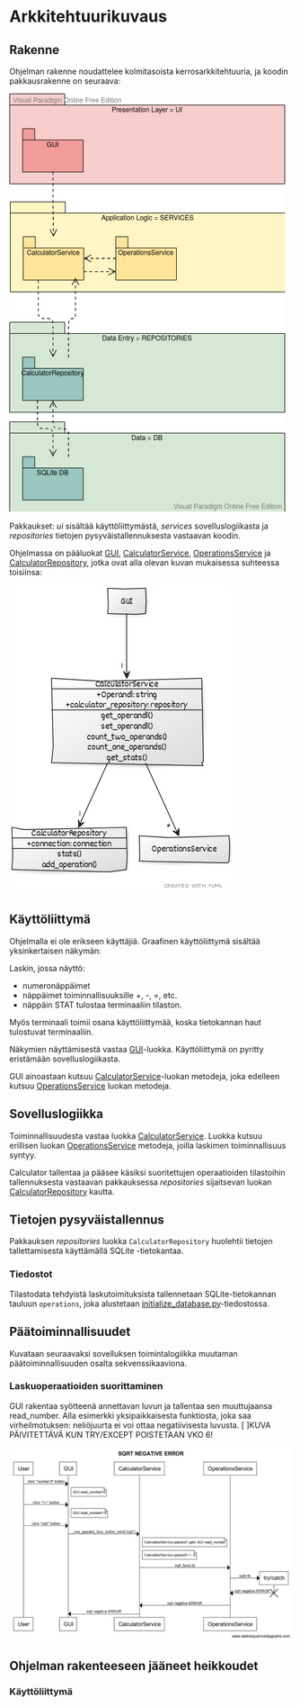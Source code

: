 # Arkkitehtuurikuvaus

## Rakenne

Ohjelman rakenne noudattelee kolmitasoista kerrosarkkitehtuuria, ja koodin pakkausrakenne on seuraava:

![Pakkausrakenne](./kuvat/pakkaus.jpg)

Pakkaukset: _ui_ sisältää käyttöliittymästä, _services_ sovelluslogiikasta ja _repositories_ tietojen pysyväistallennuksesta vastaavan koodin. 

Ohjelmassa on pääluokat [GUI](../src/ui/gui.py), [CalculatorService](../src/services/calculator_service.py), [OperationsService](../src/services/operations_service.py) ja [CalculatorRepository](../src/repositories/calculator_repository.py), jotka ovat alla olevan kuvan mukaisessa 
suhteessa toisiinsa: 

![Luokkakaavio](./kuvat/UML.jpg)

## Käyttöliittymä

Ohjelmalla ei ole erikseen käyttäjiä.
Graafinen käyttöliittymä sisältää yksinkertaisen näkymän:

Laskin, jossa näyttö:
- numeronäppäimet
- näppäimet toiminnallisuuksille +, -, =, etc.
- näppäin STAT tulostaa terminaaliin tilaston.

Myös terminaali toimii osana käyttöliittymää, koska tietokannan haut tulostuvat terminaaliin.


Näkymien näyttämisestä vastaa [GUI](../src/ui/gui.py)-luokka. Käyttöliittymä on pyritty eristämään sovelluslogiikasta. 

GUI ainoastaan kutsuu [CalculatorService](../src/services/calculator_service.py)-luokan metodeja, joka edelleen kutsuu [OperationsService](../src/services/operations_service.py) luokan metodeja.

## Sovelluslogiikka



Toiminnallisuudesta vastaa luokka [CalculatorService](../src/services/calculator_service.py). Luokka kutsuu erillisen luokan [OperationsService](../src/services/operations_service.py)  metodeja, joilla laskimen toiminnallisuus syntyy.



Calculator tallentaa ja pääsee käsiksi suoritettujen operaatioiden tilastoihin tallennuksesta vastaavan pakkauksessa _repositories_ sijaitsevan luokan [CalculatorRepository](../src/repositories/calculator_repository.py) kautta. 


## Tietojen pysyväistallennus

Pakkauksen _repositories_ luokka `CalculatorRepository` huolehtii tietojen tallettamisesta käyttämällä SQLite -tietokantaa. 


### Tiedostot

Tilastodata tehdyistä laskutoimituksista tallennetaan SQLite-tietokannan tauluun `operations`, joka alustetaan [initialize_database.py](../src/initialize_database.py)-tiedostossa.

## Päätoiminnallisuudet

Kuvataan seuraavaksi sovelluksen toimintalogiikka muutaman päätoiminnallisuuden osalta sekvenssikaaviona.

### Laskuoperaatioiden suorittaminen


GUI rakentaa syötteenä annettavan luvun ja tallentaa sen muuttujaansa read_number. 
Alla esimerkki yksipaikkaisesta funktiosta, joka saa virheilmotuksen: neliöjuurta ei voi ottaa negatiivisesta luvusta.
[ ]KUVA PÄIVITETTÄVÄ KUN TRY/EXCEPT POISTETAAN VKO 6!

![Neliöjuuren virheilmoitus](./kuvat/seq_diag1.png)


## Ohjelman rakenteeseen jääneet heikkoudet


### Käyttöliittymä



